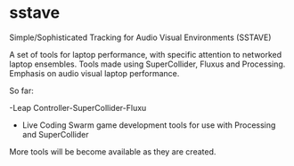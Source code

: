 sstave
======

Simple/Sophisticated Tracking for Audio Visual Environments (SSTAVE)

A set of tools for laptop performance, with specific attention to networked laptop ensembles.
Tools made using SuperCollider, Fluxus and Processing.  Emphasis on audio visual laptop performance.



So far:

-Leap Controller-SuperCollider-Fluxu

- Live Coding Swarm game development tools for use with Processing and SuperCollider

More tools will be become available as they are created.

